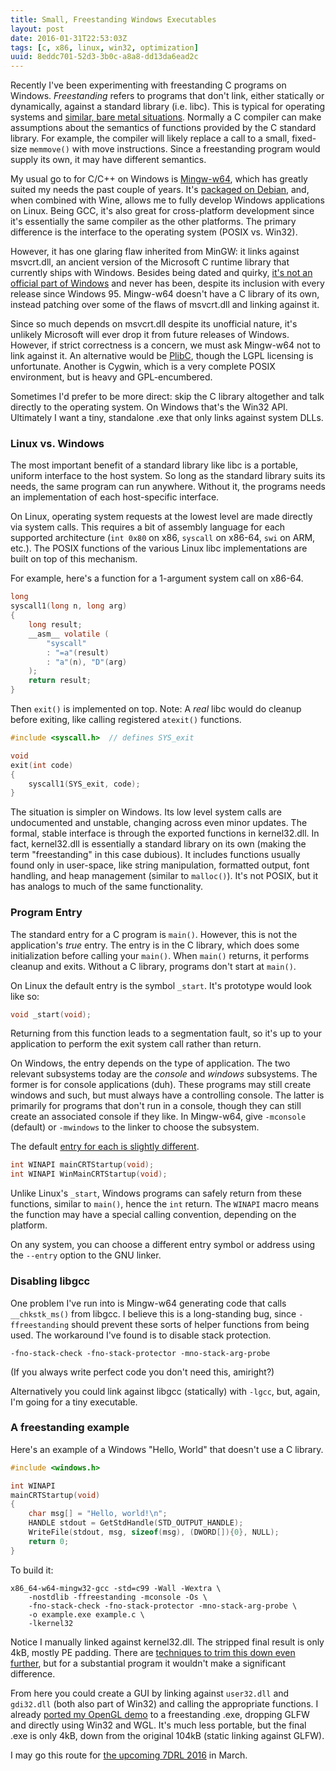 ```yaml
---
title: Small, Freestanding Windows Executables
layout: post
date: 2016-01-31T22:53:03Z
tags: [c, x86, linux, win32, optimization]
uuid: 8eddc701-52d3-3b0c-a8a8-dd13da6ead2c
---
```


Recently I've been experimenting with freestanding C programs on
Windows. *Freestanding* refers to programs that don't link, either
statically or dynamically, against a standard library (i.e. libc).
This is typical for operating systems and [similar, bare metal
situations][com]. Normally a C compiler can make assumptions about the
semantics of functions provided by the C standard library. For
example, the compiler will likely replace a call to a small,
fixed-size `memmove()` with move instructions. Since a freestanding
program would supply its own, it may have different semantics.

My usual go to for C/C++ on Windows is [Mingw-w64][mingw], which has
greatly suited my needs the past couple of years. It's [packaged on
Debian][deb], and, when combined with Wine, allows me to fully develop
Windows applications on Linux. Being GCC, it's also great for
cross-platform development since it's essentially the same compiler as
the other platforms. The primary difference is the interface to the
operating system (POSIX vs. Win32).

However, it has one glaring flaw inherited from MinGW: it links
against msvcrt.dll, an ancient version of the Microsoft C runtime
library that currently ships with Windows. Besides being dated and
quirky, [it's not an official part of Windows][msvcrt] and never has
been, despite its inclusion with every release since Windows 95.
Mingw-w64 doesn't have a C library of its own, instead patching over
some of the flaws of msvcrt.dll and linking against it.

Since so much depends on msvcrt.dll despite its unofficial nature,
it's unlikely Microsoft will ever drop it from future releases of
Windows. However, if strict correctness is a concern, we must ask
Mingw-w64 not to link against it. An alternative would be
[PlibC][plibc], though the LGPL licensing is unfortunate. Another is
Cygwin, which is a very complete POSIX environment, but is heavy and
GPL-encumbered.

Sometimes I'd prefer to be more direct: skip the C library altogether
and talk directly to the operating system. On Windows that's the Win32
API. Ultimately I want a tiny, standalone .exe that only links against
system DLLs.

### Linux vs. Windows

The most important benefit of a standard library like libc is a
portable, uniform interface to the host system. So long as the
standard library suits its needs, the same program can run anywhere.
Without it, the programs needs an implementation of each
host-specific interface.

On Linux, operating system requests at the lowest level are made
directly via system calls. This requires a bit of assembly language
for each supported architecture (`int 0x80` on x86, `syscall` on
x86-64, `swi` on ARM, etc.). The POSIX functions of the various Linux
libc implementations are built on top of this mechanism.

For example, here's a function for a 1-argument system call on x86-64.

~~~c
long
syscall1(long n, long arg)
{
    long result;
    __asm__ volatile (
        "syscall"
        : "=a"(result)
        : "a"(n), "D"(arg)
    );
    return result;
}
~~~

Then `exit()` is implemented on top. Note: A *real* libc would do
cleanup before exiting, like calling registered `atexit()` functions.

~~~c
#include <syscall.h>  // defines SYS_exit

void
exit(int code)
{
    syscall1(SYS_exit, code);
}
~~~

The situation is simpler on Windows. Its low level system calls are
undocumented and unstable, changing across even minor updates. The
formal, stable interface is through the exported functions in
kernel32.dll. In fact, kernel32.dll is essentially a standard library
on its own (making the term "freestanding" in this case dubious). It
includes functions usually found only in user-space, like string
manipulation, formatted output, font handling, and heap management
(similar to `malloc()`). It's not POSIX, but it has analogs to much of
the same functionality.

### Program Entry

The standard entry for a C program is `main()`. However, this is not
the application's *true* entry. The entry is in the C library, which
does some initialization before calling your `main()`. When `main()`
returns, it performs cleanup and exits. Without a C library, programs
don't start at `main()`.

On Linux the default entry is the symbol `_start`. It's prototype
would look like so:

~~~c
void _start(void);
~~~

Returning from this function leads to a segmentation fault, so it's up
to your application to perform the exit system call rather than
return.

On Windows, the entry depends on the type of application. The two
relevant subsystems today are the *console* and *windows* subsystems.
The former is for console applications (duh). These programs may still
create windows and such, but must always have a controlling console.
The latter is primarily for programs that don't run in a console,
though they can still create an associated console if they like. In
Mingw-w64, give `-mconsole` (default) or `-mwindows` to the linker to
choose the subsystem.

The default [entry for each is slightly different][entry].

~~~c
int WINAPI mainCRTStartup(void);
int WINAPI WinMainCRTStartup(void);
~~~

Unlike Linux's `_start`, Windows programs can safely return from these
functions, similar to `main()`, hence the `int` return. The `WINAPI`
macro means the function may have a special calling convention,
depending on the platform.

On any system, you can choose a different entry symbol or address
using the `--entry` option to the GNU linker.

### Disabling libgcc

One problem I've run into is Mingw-w64 generating code that calls
`__chkstk_ms()` from libgcc. I believe this is a long-standing bug,
since `-ffreestanding` should prevent these sorts of helper functions
from being used. The workaround I've found is to disable stack
protection.

    -fno-stack-check -fno-stack-protector -mno-stack-arg-probe

(If you always write perfect code you don't need this, amiright?)

Alternatively you could link against libgcc (statically) with `-lgcc`,
but, again, I'm going for a tiny executable.

### A freestanding example

Here's an example of a Windows "Hello, World" that doesn't use a C
library.

~~~c
#include <windows.h>

int WINAPI
mainCRTStartup(void)
{
    char msg[] = "Hello, world!\n";
    HANDLE stdout = GetStdHandle(STD_OUTPUT_HANDLE);
    WriteFile(stdout, msg, sizeof(msg), (DWORD[]){0}, NULL);
    return 0;
}
~~~

To build it:

    x86_64-w64-mingw32-gcc -std=c99 -Wall -Wextra \
        -nostdlib -ffreestanding -mconsole -Os \
        -fno-stack-check -fno-stack-protector -mno-stack-arg-probe \
        -o example.exe example.c \
        -lkernel32

Notice I manually linked against kernel32.dll. The stripped final
result is only 4kB, mostly PE padding. There are [techniques to trim
this down even further][small], but for a substantial program it
wouldn't make a significant difference.

From here you could create a GUI by linking against `user32.dll` and
`gdi32.dll` (both also part of Win32) and calling the appropriate
functions. I already [ported my OpenGL demo][opengl] to a freestanding
.exe, dropping GLFW and directly using Win32 and WGL. It's much less
portable, but the final .exe is only 4kB, down from the original 104kB
(static linking against GLFW).

I may go this route for [the upcoming 7DRL 2016][7drl] in March.


[com]: /blog/2014/12/09/
[mingw]: http://mingw-w64.org/
[deb]: https://packages.debian.org/search?keywords=mingw-w64
[msvcrt]: https://blogs.msdn.microsoft.com/oldnewthing/20140411-00/?p=1273
[plibc]: http://plibc.sourceforge.net/
[entry]: https://msdn.microsoft.com/en-us/library/f9t8842e.aspx
[small]: http://www.phreedom.org/research/tinype/
[opengl]: /blog/2015/06/06/
[7drl]: http://7drl.org/2016/01/13/7drl-2016-announced-for-5-13-march/
